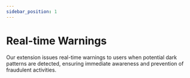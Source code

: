 ```yaml
---
sidebar_position: 1
---
```


# Real-time Warnings

Our extension issues real-time warnings to users when potential dark patterns are detected, ensuring immediate awareness and prevention of fraudulent activities.
